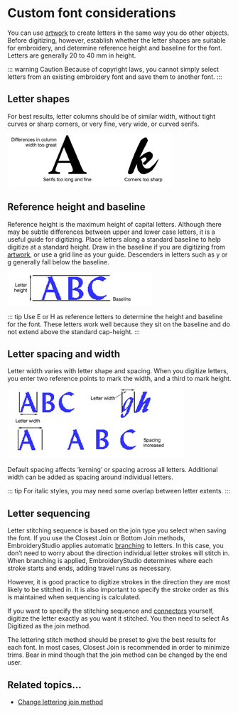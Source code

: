 # Custom font considerations

You can use [artwork](../../glossary/glossary#artwork) to create letters in the same way you do other objects. Before digitizing, however, establish whether the letter shapes are suitable for embroidery, and determine reference height and baseline for the font. Letters are generally 20 to 40 mm in height.

::: warning Caution
Because of copyright laws, you cannot simply select letters from an existing embroidery font and save them to another font.
:::

## Letter shapes

For best results, letter columns should be of similar width, without tight curves or sharp corners, or very fine, very wide, or curved serifs.

![lettering_custom00026.png](assets/lettering_custom00026.png)

## Reference height and baseline

Reference height is the maximum height of capital letters. Although there may be subtle differences between upper and lower case letters, it is a useful guide for digitizing. Place letters along a standard baseline to help digitize at a standard height. Draw in the baseline if you are digitizing from [artwork](../../glossary/glossary#artwork), or use a grid line as your guide. Descenders in letters such as y or g generally fall below the baseline.

![abc5.png](assets/abc5.png)

::: tip
Use E or H as reference letters to determine the height and baseline for the font. These letters work well because they sit on the baseline and do not extend above the standard cap-height.
:::

## Letter spacing and width

Letter width varies with letter shape and spacing. When you digitize letters, you enter two reference points to mark the width, and a third to mark height.

![lettering_custom00031.png](assets/lettering_custom00031.png)

Default spacing affects ‘kerning’ or spacing across all letters. Additional width can be added as spacing around individual letters.

::: tip
For italic styles, you may need some overlap between letter extents.
:::

## Letter sequencing

Letter stitching sequence is based on the join type you select when saving the font. If you use the Closest Join or Bottom Join methods, EmbroideryStudio applies automatic [branching](../../glossary/glossary#branching) to letters. In this case, you don’t need to worry about the direction individual letter strokes will stitch in. When branching is applied, EmbroideryStudio determines where each stroke starts and ends, adding travel runs as necessary.

However, it is good practice to digitize strokes in the direction they are most likely to be stitched in. It is also important to specify the stroke order as this is maintained when sequencing is calculated.

If you want to specify the stitching sequence and [connectors](../../glossary/glossary#connectors) yourself, digitize the letter exactly as you want it stitched. You then need to select As Digitized as the join method.

The lettering stitch method should be preset to give the best results for each font. In most cases, Closest Join is recommended in order to minimize trims. Bear in mind though that the join method can be changed by the end user.

## Related topics...

- [Change lettering join method](../lettering_advanced/Change_lettering_join_method)
